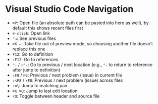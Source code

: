 # Visual Studio Code Navigation

- `⌘P`: Open file (an absolute path can be pasted into here as well), by default this shows recent files first
- `⌘-click`: Open link
- `⌃⇥`: See previous files
- `⌘K ↩`: Take file out of preview mode, so choosing another file doesn't replace this one
- `F12`: Go to definition
- `⇧F12`: Go to references
- `⌃-` / `⇧⌃-`: Go to previous / next location (e.g., `⌃-` to return to reference after jump to definition)
- `⇧F8` / `F8`: Previous / next problem (issue) in current file
- `⇧⌥F8` / `⌥F8`: Previous / next problem (issue) across files
- `⇧⌘\`: Jump to matching pair
- `⌘K ⌘Q`: Jump to last edit location
- `⌥O`: Toggle between header and source file
